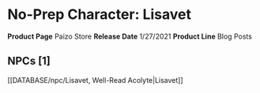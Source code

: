 ﻿---
id: '72'
name: No-Prep Character. Lisavet
rarity: Common
rus_type_level: null
source: null
trait: null
type: Source

---
# No-Prep Character: Lisavet

**Product Page** Paizo Store
**Release Date** 1/27/2021
**Product Line** Blog Posts

## NPCs [1]

[[DATABASE/npc/Lisavet, Well-Read Acolyte|Lisavet]]